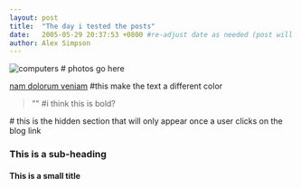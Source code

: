 ```yaml
---
layout: post
title:  "The day i tested the posts"
date:   2005-05-29 20:37:53 +0800 #re-adjust date as needed (post will not be shown untill that date)
author: Alex Simpson
---
```


![computers]({{site.url}}/images/blog-people.jpg) # photos go here

<insert text here>

[nam dolorum veniam](#) #this make the text a different color

> "<insert bold test here>" #i think this is bold?

<!--more--> # this is the hidden section that will only appear once a user clicks on the blog link

### This is a sub-heading

#### This is a small title

